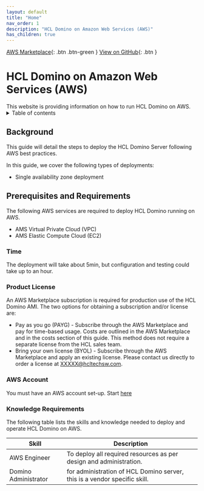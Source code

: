 ```yaml
---
layout: default
title: "Home"
nav_order: 1
description: "HCL Domino on Amazon Web Services (AWS)"
has_children: true
---
```


[AWS Marketplace]( https://aws.amazon.com/marketplace/ ){: .btn .btn-green }
[View on GitHub](https://github.com/HCL-TECH-SOFTWARE/domino-on-aws){: .btn }

<h1>HCL Domino on Amazon Web Services (AWS)</h1>
This website is providing information on how to run HCL Domino on AWS.

<details close markdown="block">
  <summary>
    Table of contents
  </summary>
  {: .text-delta }
1. TOC
{:toc}
</details>

## Background
This guide will detail the steps to deploy the HCL Domino Server following AWS best practices.

In this guide, we cover the following types of deployments:
* Single availability zone deployment

## Prerequisites and Requirements

The following AWS services are required to deploy HCL Domino running on AWS.
* AMS Virtual Private Cloud (VPC)
* AMS Elastic Compute Cloud (EC2)

### Time

The deployment will take about 5min, but configuration
and testing could take up to an hour.

### Product License

An AWS Marketplace subscription is required for production use of the HCL Domino AMI. The two options for obtaining a subscription and/or license are:
* Pay as you go (PAYG) - Subscribe through the AWS Marketplace and pay for time-based usage. Costs are outlined in the AWS Marketplace and in the costs section of this guide. This method does not require a separate license from the HCL sales team.
* Bring your own license (BYOL) - Subscribe through the AWS Marketplace and apply an existing license. Please contact us directly to order a license at XXXXX@hcltechsw.com.


### AWS Account

You must have an AWS account set-up. 
Start [here](https://aws.amazon.com/getting-started/)

### Knowledge Requirements

The following table lists the skills and knowledge needed to deploy and operate HCL Domino on AWS.

Skill |	Description
---|---
AWS Engineer | To deploy all required resources as per design and administration.
Domino Administrator | for administration of HCL Domino server, this is a vendor specific skill.
